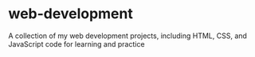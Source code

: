 # web-development
A collection of my web development projects, including HTML, CSS, and JavaScript code for learning and practice
